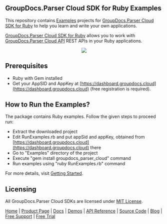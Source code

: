 ## GroupDocs.Parser Cloud SDK for Ruby Examples
This repository contains [Examples](Examples) projects for [GroupDocs.Parser Cloud SDK for Ruby](https://github.com/groupdocs-parser-cloud/groupdocs-parser-cloud-ruby) to help you learn and write your own applications.

[GroupDocs.Parser Cloud SDK for Ruby](https://products.groupdocs.cloud/parser/ruby) allows you to work with [GroupDocs.Parser Cloud API](https://products.groupdocs.cloud/parser) REST APIs in your Ruby applications.

<p align="center">
  <a title="Download complete GroupDocs.Parser Cloud SDK Ruby Example source code" href="https://github.com/groupdocs-parser-cloud/groupdocs-parser-cloud-ruby-samples/archive/master.zip">
	<img src="https://raw.github.com/AsposeExamples/java-examples-dashboard/master/images/downloadZip-Button-Large.png" />
  </a>
</p>

## Prerequisites

+ Ruby with Gem installed
+ Get your AppSID and AppKey at [https://dashboard.groupdocs.cloud](https://dashboard.groupdocs.cloud) (free registration is required).

## How to Run the Examples?

The package contains Ruby examples. Follow the given steps to proceed run:

* Extract the downloaded project
* Edit RunExamples.rb and put appSid and appKey, obtained from [https://dashboard.groupdocs.cloud](https://dashboard.groupdocs.cloud) there
* Go to "Examples" directory of the project
* Execute "gem install groupdocs_parser_cloud" command
* Run examples using "ruby RunExamples.rb" command

For more details, visit  [Getting Started](https://docs.groupdocs.cloud/parser/getting-started/).

## Licensing
All GroupDocs.Parser Cloud SDKs are licensed under [MIT License](LICENSE).

[Home](https://www.groupdocs.cloud/) | [Product Page](https://products.groupdocs.cloud/parser/ruby) | [Docs](https://docs.groupdocs.cloud/parser/) | [Demos](https://products.groupdocs.app/parser/family) | [API Reference](https://apireference.groupdocs.cloud/parser/) | [Source Code](https://github.com/groupdocs-parser-cloud/groupdocs-parser-cloud-ruby) | [Blog](https://blog.groupdocs.cloud/category/parser/) | [Free Support](https://forum.groupdocs.cloud/c/parser) | [Free Trial](https://purchase.groupdocs.cloud/trial)

